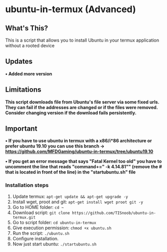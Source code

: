 # ubuntu-in-termux (Advanced)


## What's This?

This is a script that allows you to install Ubuntu in your termux application without a rooted device

## Updates

**• Added more version**

## Limitations 

**This script downloads file from Ubuntu's file server via some fixed urls. They can fail if the addresses are changed or if the files were removed. Consider changing version if the download fails persistently.**


## Important

**• If you have to use ubuntu in termux with a x86/i\*86 architecture or prefer ubuntu 19.10 you can use this branch -> https://github.com/MFDGaming/ubuntu-in-termux/tree/ubuntu19.10**

**• If you get an error message that says "Fatal Kernel too old" you have to uncomment the line that reads "command+=" -k 4.14.81"" (remove the # that is located in front of the line) in the "startubuntu.sh" file**

### Installation steps

1. Update termux: `apt-get update && apt-get upgrade -y`
2. Install wget, proot and git: `apt-get install wget proot git -y`
3. Go to HOME folder: `cd ~`
4. Download script: `git clone https://github.com/TISnoob/ubuntu-in-termux.git`
5. Go to script folder: `cd ubuntu-in-termux`
6. Give execution permission: `chmod +x ubuntu.sh`
7. Run the script: `./ubuntu.sh`
8. Configure installation.
9. Now just start ubuntu: `./startubuntu.sh`

